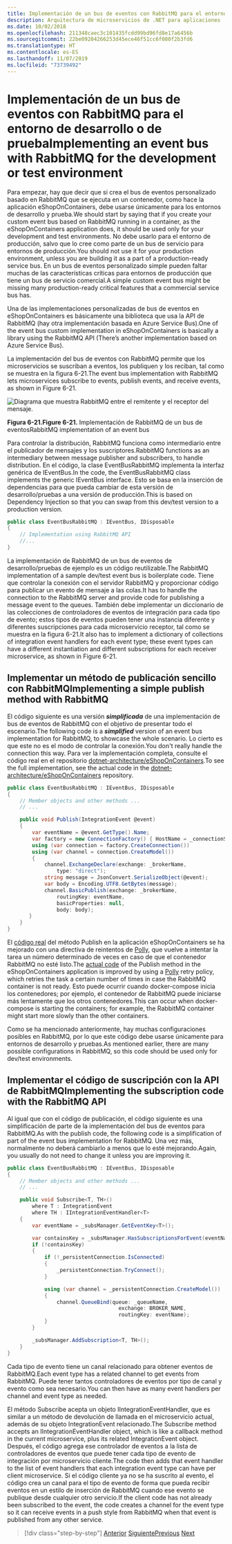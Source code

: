 ```yaml
---
title: Implementación de un bus de eventos con RabbitMQ para el entorno de desarrollo o de prueba
description: Arquitectura de microservicios de .NET para aplicaciones .NET en contenedores | Uso de RabbitMQ para implementar la mensajería de un bus de eventos para entornos de integración con fines de desarrollo de entornos de prueba.
ms.date: 10/02/2018
ms.openlocfilehash: 211348caec3c101435fcdd99bd96fd8e17a6456b
ms.sourcegitcommit: 22be09204266253d45ece46f51cc6f080f2b3fd6
ms.translationtype: HT
ms.contentlocale: es-ES
ms.lasthandoff: 11/07/2019
ms.locfileid: "73739492"
---
```

# <a name="implementing-an-event-bus-with-rabbitmq-for-the-development-or-test-environment"></a><span data-ttu-id="ed59b-103">Implementación de un bus de eventos con RabbitMQ para el entorno de desarrollo o de prueba</span><span class="sxs-lookup"><span data-stu-id="ed59b-103">Implementing an event bus with RabbitMQ for the development or test environment</span></span>

<span data-ttu-id="ed59b-104">Para empezar, hay que decir que si crea el bus de eventos personalizado basado en RabbitMQ que se ejecuta en un contenedor, como hace la aplicación eShopOnContainers, debe usarse únicamente para los entornos de desarrollo y prueba.</span><span class="sxs-lookup"><span data-stu-id="ed59b-104">We should start by saying that if you create your custom event bus based on RabbitMQ running in a container, as the eShopOnContainers application does, it should be used only for your development and test environments.</span></span> <span data-ttu-id="ed59b-105">No debe usarlo para el entorno de producción, salvo que lo cree como parte de un bus de servicio para entornos de producción.</span><span class="sxs-lookup"><span data-stu-id="ed59b-105">You should not use it for your production environment, unless you are building it as a part of a production-ready service bus.</span></span> <span data-ttu-id="ed59b-106">En un bus de eventos personalizado simple pueden faltar muchas de las características críticas para entornos de producción que tiene un bus de servicio comercial.</span><span class="sxs-lookup"><span data-stu-id="ed59b-106">A simple custom event bus might be missing many production-ready critical features that a commercial service bus has.</span></span>

<span data-ttu-id="ed59b-107">Una de las implementaciones personalizadas de bus de eventos en eShopOnContainers es básicamente una biblioteca que usa la API de RabbitMQ (hay otra implementación basada en Azure Service Bus).</span><span class="sxs-lookup"><span data-stu-id="ed59b-107">One of the event bus custom implementation in eShopOnContainers is basically a library using the RabbitMQ API (There’s another implementation based on Azure Service Bus).</span></span>

<span data-ttu-id="ed59b-108">La implementación del bus de eventos con RabbitMQ permite que los microservicios se suscriban a eventos, los publiquen y los reciban, tal como se muestra en la figura 6-21.</span><span class="sxs-lookup"><span data-stu-id="ed59b-108">The event bus implementation with RabbitMQ lets microservices subscribe to events, publish events, and receive events, as shown in Figure 6-21.</span></span>

![Diagrama que muestra RabbitMQ entre el remitente y el receptor del mensaje.](./media/rabbitmq-event-bus-development-test-environment/rabbitmq-implementation.png)

<span data-ttu-id="ed59b-110">**Figura 6-21.**</span><span class="sxs-lookup"><span data-stu-id="ed59b-110">**Figure 6-21.**</span></span> <span data-ttu-id="ed59b-111">Implementación de RabbitMQ de un bus de eventos</span><span class="sxs-lookup"><span data-stu-id="ed59b-111">RabbitMQ implementation of an event bus</span></span>

<span data-ttu-id="ed59b-112">Para controlar la distribución, RabbitMQ funciona como intermediario entre el publicador de mensajes y los suscriptores.</span><span class="sxs-lookup"><span data-stu-id="ed59b-112">RabbitMQ functions as an intermediary between message publisher and subscribers, to handle distribution.</span></span> <span data-ttu-id="ed59b-113">En el código, la clase EventBusRabbitMQ implementa la interfaz genérica de IEventBus.</span><span class="sxs-lookup"><span data-stu-id="ed59b-113">In the code, the EventBusRabbitMQ class implements the generic IEventBus interface.</span></span> <span data-ttu-id="ed59b-114">Esto se basa en la inserción de dependencias para que pueda cambiar de esta versión de desarrollo/pruebas a una versión de producción.</span><span class="sxs-lookup"><span data-stu-id="ed59b-114">This is based on Dependency Injection so that you can swap from this dev/test version to a production version.</span></span>

```csharp
public class EventBusRabbitMQ : IEventBus, IDisposable
{
    // Implementation using RabbitMQ API
    //...
}
```

<span data-ttu-id="ed59b-115">La implementación de RabbitMQ de un bus de eventos de desarrollo/pruebas de ejemplo es un código reutilizable.</span><span class="sxs-lookup"><span data-stu-id="ed59b-115">The RabbitMQ implementation of a sample dev/test event bus is boilerplate code.</span></span> <span data-ttu-id="ed59b-116">Tiene que controlar la conexión con el servidor RabbitMQ y proporcionar código para publicar un evento de mensaje a las colas.</span><span class="sxs-lookup"><span data-stu-id="ed59b-116">It has to handle the connection to the RabbitMQ server and provide code for publishing a message event to the queues.</span></span> <span data-ttu-id="ed59b-117">También debe implementar un diccionario de las colecciones de controladores de eventos de integración para cada tipo de evento; estos tipos de eventos pueden tener una instancia diferente y diferentes suscripciones para cada microservicio receptor, tal como se muestra en la figura 6-21.</span><span class="sxs-lookup"><span data-stu-id="ed59b-117">It also has to implement a dictionary of collections of integration event handlers for each event type; these event types can have a different instantiation and different subscriptions for each receiver microservice, as shown in Figure 6-21.</span></span>

## <a name="implementing-a-simple-publish-method-with-rabbitmq"></a><span data-ttu-id="ed59b-118">Implementar un método de publicación sencillo con RabbitMQ</span><span class="sxs-lookup"><span data-stu-id="ed59b-118">Implementing a simple publish method with RabbitMQ</span></span>

<span data-ttu-id="ed59b-119">El código siguiente es una versión ***simplificada*** de una implementación de bus de eventos de RabbitMQ con el objetivo de presentar todo el escenario.</span><span class="sxs-lookup"><span data-stu-id="ed59b-119">The following code is a ***simplified*** version of an event bus implementation for RabbitMQ, to showcase the whole scenario.</span></span> <span data-ttu-id="ed59b-120">Lo cierto es que este no es el modo de controlar la conexión.</span><span class="sxs-lookup"><span data-stu-id="ed59b-120">You don't really handle the connection this way.</span></span> <span data-ttu-id="ed59b-121">Para ver la implementación completa, consulte el código real en el repositorio [dotnet-architecture/eShopOnContainers](https://github.com/dotnet-architecture/eShopOnContainers/blob/master/src/BuildingBlocks/EventBus/EventBusRabbitMQ/EventBusRabbitMQ.cs).</span><span class="sxs-lookup"><span data-stu-id="ed59b-121">To see the full implementation, see the actual code in the [dotnet-architecture/eShopOnContainers](https://github.com/dotnet-architecture/eShopOnContainers/blob/master/src/BuildingBlocks/EventBus/EventBusRabbitMQ/EventBusRabbitMQ.cs) repository.</span></span>

```csharp
public class EventBusRabbitMQ : IEventBus, IDisposable
{
    // Member objects and other methods ...
    // ...

    public void Publish(IntegrationEvent @event)
    {
        var eventName = @event.GetType().Name;
        var factory = new ConnectionFactory() { HostName = _connectionString };
        using (var connection = factory.CreateConnection())
        using (var channel = connection.CreateModel())
        {
            channel.ExchangeDeclare(exchange: _brokerName,
                type: "direct");
            string message = JsonConvert.SerializeObject(@event);
            var body = Encoding.UTF8.GetBytes(message);
            channel.BasicPublish(exchange: _brokerName,
                routingKey: eventName,
                basicProperties: null,
                body: body);
       }
    }
}
```

<span data-ttu-id="ed59b-122">El [código real](https://github.com/dotnet-architecture/eShopOnContainers/blob/master/src/BuildingBlocks/EventBus/EventBusRabbitMQ/EventBusRabbitMQ.cs) del método Publish en la aplicación eShopOnContainers se ha mejorado con una directiva de reintentos de [Polly](https://github.com/App-vNext/Polly), que vuelve a intentar la tarea un número determinado de veces en caso de que el contenedor RabbitMQ no esté listo.</span><span class="sxs-lookup"><span data-stu-id="ed59b-122">The [actual code](https://github.com/dotnet-architecture/eShopOnContainers/blob/master/src/BuildingBlocks/EventBus/EventBusRabbitMQ/EventBusRabbitMQ.cs) of the Publish method in the eShopOnContainers application is improved by using a [Polly](https://github.com/App-vNext/Polly) retry policy, which retries the task a certain number of times in case the RabbitMQ container is not ready.</span></span> <span data-ttu-id="ed59b-123">Esto puede ocurrir cuando docker-compose inicia los contenedores; por ejemplo, el contenedor de RabbitMQ puede iniciarse más lentamente que los otros contenedores.</span><span class="sxs-lookup"><span data-stu-id="ed59b-123">This can occur when docker-compose is starting the containers; for example, the RabbitMQ container might start more slowly than the other containers.</span></span>

<span data-ttu-id="ed59b-124">Como se ha mencionado anteriormente, hay muchas configuraciones posibles en RabbitMQ, por lo que este código debe usarse únicamente para entornos de desarrollo y pruebas.</span><span class="sxs-lookup"><span data-stu-id="ed59b-124">As mentioned earlier, there are many possible configurations in RabbitMQ, so this code should be used only for dev/test environments.</span></span>

## <a name="implementing-the-subscription-code-with-the-rabbitmq-api"></a><span data-ttu-id="ed59b-125">Implementar el código de suscripción con la API de RabbitMQ</span><span class="sxs-lookup"><span data-stu-id="ed59b-125">Implementing the subscription code with the RabbitMQ API</span></span>

<span data-ttu-id="ed59b-126">Al igual que con el código de publicación, el código siguiente es una simplificación de parte de la implementación del bus de eventos para RabbitMQ.</span><span class="sxs-lookup"><span data-stu-id="ed59b-126">As with the publish code, the following code is a simplification of part of the event bus implementation for RabbitMQ.</span></span> <span data-ttu-id="ed59b-127">Una vez más, normalmente no deberá cambiarlo a menos que lo esté mejorando.</span><span class="sxs-lookup"><span data-stu-id="ed59b-127">Again, you usually do not need to change it unless you are improving it.</span></span>

```csharp
public class EventBusRabbitMQ : IEventBus, IDisposable
{
    // Member objects and other methods ...
    // ...

    public void Subscribe<T, TH>()
        where T : IntegrationEvent
        where TH : IIntegrationEventHandler<T>
    {
        var eventName = _subsManager.GetEventKey<T>();

        var containsKey = _subsManager.HasSubscriptionsForEvent(eventName);
        if (!containsKey)
        {
            if (!_persistentConnection.IsConnected)
            {
                _persistentConnection.TryConnect();
            }

            using (var channel = _persistentConnection.CreateModel())
            {
                channel.QueueBind(queue: _queueName,
                                    exchange: BROKER_NAME,
                                    routingKey: eventName);
            }
        }

        _subsManager.AddSubscription<T, TH>();
    }
}
```

<span data-ttu-id="ed59b-128">Cada tipo de evento tiene un canal relacionado para obtener eventos de RabbitMQ.</span><span class="sxs-lookup"><span data-stu-id="ed59b-128">Each event type has a related channel to get events from RabbitMQ.</span></span> <span data-ttu-id="ed59b-129">Puede tener tantos controladores de eventos por tipo de canal y evento como sea necesario.</span><span class="sxs-lookup"><span data-stu-id="ed59b-129">You can then have as many event handlers per channel and event type as needed.</span></span>

<span data-ttu-id="ed59b-130">El método Subscribe acepta un objeto IIntegrationEventHandler, que es similar a un método de devolución de llamada en el microservicio actual, además de su objeto IntegrationEvent relacionado.</span><span class="sxs-lookup"><span data-stu-id="ed59b-130">The Subscribe method accepts an IIntegrationEventHandler object, which is like a callback method in the current microservice, plus its related IntegrationEvent object.</span></span> <span data-ttu-id="ed59b-131">Después, el código agrega ese controlador de eventos a la lista de controladores de eventos que puede tener cada tipo de evento de integración por microservicio cliente.</span><span class="sxs-lookup"><span data-stu-id="ed59b-131">The code then adds that event handler to the list of event handlers that each integration event type can have per client microservice.</span></span> <span data-ttu-id="ed59b-132">Si el código cliente ya no se ha suscrito al evento, el código crea un canal para el tipo de evento de forma que pueda recibir eventos en un estilo de inserción de RabbitMQ cuando ese evento se publique desde cualquier otro servicio.</span><span class="sxs-lookup"><span data-stu-id="ed59b-132">If the client code has not already been subscribed to the event, the code creates a channel for the event type so it can receive events in a push style from RabbitMQ when that event is published from any other service.</span></span>

>[!div class="step-by-step"]
><span data-ttu-id="ed59b-133">[Anterior](integration-event-based-microservice-communications.md)
>[Siguiente](subscribe-events.md)</span><span class="sxs-lookup"><span data-stu-id="ed59b-133">[Previous](integration-event-based-microservice-communications.md)
[Next](subscribe-events.md)</span></span>
